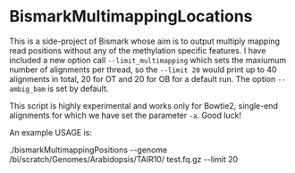 # BismarkMultimappingLocations
This is a side-project of Bismark whose aim is to output multiply mapping read positions without any of the methylation specific features. I have included a new option call `--limit_multimapping` which sets the maxiumum number of alignments per thread, so the `--limit 20` would print up to 40 alignments in total, 20 for OT and 20 for OB for a default run. The option `--ambig_bam` is set by default. 

This script is highly experimental and works only for Bowtie2, single-end alignments for which we have set the parameter `-a`. Good luck!



An example USAGE is:

./bismarkMultimappingPositions --genome /bi/scratch/Genomes/Arabidopsis/TAIR10/ test.fq.gz --limit 20